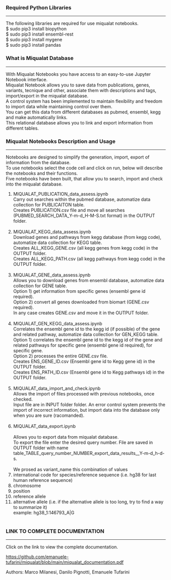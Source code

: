 ### Required Python Libraries
***
The following libraries are required for use miqualat notebooks. <br>
$ sudo pip3 install biopython <br>
$ sudo pip3 install ensembl-rest <br>
$ sudo pip3 install mygene <br>
$ sudo pip3 install pandas <br>

### What is Miqualat Database
***
With Miqualat Notebooks you have access to an easy-to-use Jupyter Notebook interface. <br> 
Miqualat Notebook allows you to save data from publications, genes, variants, tecnique and other, associate them with descriptions and tags, import/export in the miqualat database. <br> 
A control system has been implemented to maintain flexibility and freedom to import data while maintaining control over them. <br>
You can get this data from different databases as pubmed, ensembl, kegg and make automatically links. <br>
This relational database allows you to link and export information from different tables. <br>

### Miqualat Notebooks Description and Usage
***
Notebooks are designed to simplify the generation, import, export of information from the database. <br>
To use notebooks select the code cell and click on run, below will describe the notebooks and their functions. <br>
Five notebooks have been built, that allow you to search, import and check into the miqualat database. <br>
1) MIQUALAT_PUBLICATION_data_assess.ipynb <br>
Carry out searches within the pubmed database, automatize data collection for PUBLICAITON table. <br>
Creates PUBLICATION.csv file and move all searches (PUBMED_SEARCH_DATA_Y-m-d_H-M-S.txt format) in the OUTPUT folder. <br><br>
2) MIQUALAT_KEGG_data_assess.ipynb  <br>
Download genes and pathways from kegg database (from kegg <org> code), automatize data collection for KEGG table. <br>
Creates ALL_KEGG_GENE.csv (all kegg genes from <org> kegg code) in the OUTPUT folder. <br>
Creates ALL_KEGG_PATH.csv (all kegg pathways from <org> kegg code) in the OUTPUT folder. <br><br>
3) MIQUALAT_GENE_data_assess.ipynb  <br>
Allows you to download genes from ensembl database, automatize data collection for GENE table. <br>
Option 1) get information from specific genes (ensembl gene id required). <br>
Option 2) convert all genes downloaded from biomart (GENE.csv required). <br>
In any case  creates GENE.csv and move it in the OUTPUT folder. <br><br>
4) MIQUALAT_GEN_KEGG_data_assess.ipynb  <br>
Correlates the ensembl gene id to the kegg id (if possible) of the gene and related pathway, automatize data collection for GEN_KEGG table. <br>
Option 1) correlates the ensembl gene id to the kegg id of the gene and related pathways for specific gene (ensembl gene id required), for specific gene. <br>
Option 2) processes the entire GENE.csv file. <br>
Creates ENS_GENE_ID.csv (Ensembl gene id to Kegg gene id) in the OUTPUT folder. <br>
Creates ENS_PATH_ID.csv (Ensembl gene id to Kegg pathways id) in the OUTPUT folder. <br><br>
5) MIQUALAT_data_import_and_check.ipynb  <br>
Allows the import of files processed with previous notebooks, once checked. <br>
Input file are in INPUT folder folder.
An error control system prevents the import of incorrect information, but import data into the database only when you are sure (racomanded). <br><br>
6) MIQUALAT_data_export.ipynb  <br>                          
Allows you to export data from miqualat database. <br>
To export the file enter the desired query number.
File are saved in OUTPUT folder with name table_TABLE_query_number_NUMBER_export_data_results__Y-m-d_h-d-s. <br> <br>
We prosed as variant_name this combination of values <br>
1) international code for species/reference sequence (i.e. hg38 for last human reference sequence) <br> 
2) chromosome  <br>
3) position  <br>
4) reference allele  <br>
5) alternative allele (i.e. if the alternative allele is too long, try to find a way to summarize it) <br>
example: hg38_1:146793_A|G <br> <br>

### LINK TO COMPLETE DOCUMENTATION
***
Click on the link to view the complete documentation. <br>

https://github.com/emanuele-tufarini/miqualat/blob/main/miqualat_documentation.pdf <br>

Authors: Marco Milanesi, Danilo Pignotti, Emanuele Tufarini <br>
